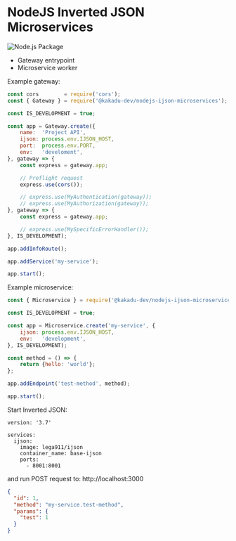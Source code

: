 # NodeJS Inverted JSON Microservices

![Node.js Package](https://github.com/kakadu-dev/nodejs-ijson-microservices/workflows/Node.js%20Package/badge.svg)

 - Gateway entrypoint
 - Microservice worker 

Example gateway:
```js
const cors        = require('cors');
const { Gateway } = require('@kakadu-dev/nodejs-ijson-microservices');

const IS_DEVELOPMENT = true;

const app = Gateway.create({
	name:  'Project API',
	ijson: process.env.IJSON_HOST,
	port:  process.env.PORT,
	env:   'develoment',
}, gateway => {
	const express = gateway.app;

	// Preflight request
	express.use(cors());

	// express.use(MyAuthentication(gateway));
	// express.use(MyAuthorization(gateway));
}, gateway => {
	const express = gateway.app;

	// express.use(MySpecificErrorHandler());
}, IS_DEVELOPMENT);

app.addInfoRoute();

app.addService('my-service');

app.start();
```

Example microservice:
```js
const { Microservice } = require('@kakadu-dev/nodejs-ijson-microservices');

const IS_DEVELOPMENT = true;

const app = Microservice.create('my-service', {
	ijson: process.env.IJSON_HOST,
	env:   'development',
}, IS_DEVELOPMENT);

const method = () => {
    return {hello: 'world'};
};

app.addEndpoint('test-method', method);

app.start();
```

Start Inverted JSON:
```
version: '3.7'

services:
  ijson:
    image: lega911/ijson
    container_name: base-ijson
    ports:
      - 8001:8001
```

and run POST request to: http://localhost:3000
```json
{
  "id": 1,
  "method": "my-service.test-method",
  "params": {
    "test": 1
  }
}
```
